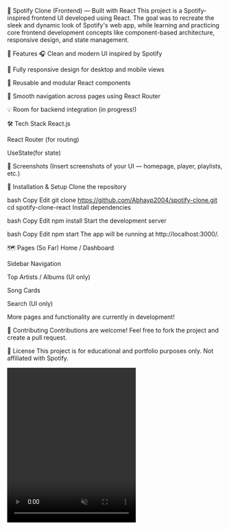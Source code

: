 🎵 Spotify Clone (Frontend) — Built with React
This project is a Spotify-inspired frontend UI developed using React. The goal was to recreate the sleek and dynamic look of Spotify's web app, while learning and practicing core frontend development concepts like component-based architecture, responsive design, and state management.

🚀 Features
🎧 Clean and modern UI inspired by Spotify

📱 Fully responsive design for desktop and mobile views

🔁 Reusable and modular React components

🧭 Smooth navigation across pages using React Router

💡 Room for backend integration (in progress!)

🛠️ Tech Stack
React.js

React Router (for routing)

UseState(for state)

📸 Screenshots
(Insert screenshots of your UI — homepage, player, playlists, etc.)

🔧 Installation & Setup
Clone the repository

bash
Copy
Edit
git clone https://github.com/Abhayp2004/spotify-clone.git
cd spotify-clone-react
Install dependencies

bash
Copy
Edit
npm install
Start the development server

bash
Copy
Edit
npm start
The app will be running at http://localhost:3000/.

🗺️ Pages (So Far)
Home / Dashboard

Sidebar Navigation

Top Artists / Albums (UI only)

Song Cards

Search (UI only)

More pages and functionality are currently in development!

🤝 Contributing
Contributions are welcome! Feel free to fork the project and create a pull request.

📜 License
This project is for educational and portfolio purposes only. Not affiliated with Spotify.

<video width="300" height="360" controls autoplay loop muted>
  <source src="myvideo.mp4" type="video/mp4">
</video>

